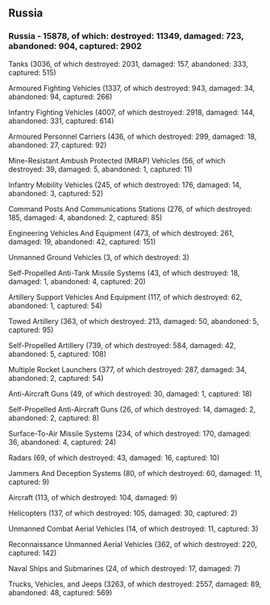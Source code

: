 
 
 ## Russia
 
 ### Russia - 15878, of which: destroyed: 11349, damaged: 723, abandoned: 904, captured: 2902

 

 

 Tanks (3036, of which destroyed: 2031, damaged: 157, abandoned: 333, captured: 515)

 Armoured Fighting Vehicles (1337, of which destroyed: 943, damaged: 34, abandoned: 94, captured: 266)

 Infantry Fighting Vehicles (4007, of which destroyed: 2918, damaged: 144, abandoned: 331, captured: 614)

 Armoured Personnel Carriers (436, of which destroyed: 299, damaged: 18, abandoned: 27, captured: 92)

 Mine-Resistant Ambush Protected (MRAP) Vehicles (56, of which destroyed: 39, damaged: 5, abandoned: 1, captured: 11)

 Infantry Mobility Vehicles (245, of which destroyed: 176, damaged: 14, abandoned: 3, captured: 52)

 Command Posts And Communications Stations (276, of which destroyed: 185, damaged: 4, abandoned: 2, captured: 85)

 Engineering Vehicles And Equipment (473, of which destroyed: 261, damaged: 19, abandoned: 42, captured: 151)

 Unmanned Ground Vehicles (3, of which destroyed: 3)

 Self-Propelled Anti-Tank Missile Systems (43, of which destroyed: 18, damaged: 1, abandoned: 4, captured: 20)

 Artillery Support Vehicles And Equipment (117, of which destroyed: 62, abandoned: 1, captured: 54)

 Towed Artillery (363, of which destroyed: 213, damaged: 50, abandoned: 5, captured: 95)

 Self-Propelled Artillery (739, of which destroyed: 584, damaged: 42, abandoned: 5, captured: 108)

 Multiple Rocket Launchers (377, of which destroyed: 287, damaged: 34, abandoned: 2, captured: 54)

 Anti-Aircraft Guns (49, of which destroyed: 30, damaged: 1, captured: 18)

 Self-Propelled Anti-Aircraft Guns (26, of which destroyed: 14, damaged: 2, abandoned: 2, captured: 8)

 Surface-To-Air Missile Systems (234, of which destroyed: 170, damaged: 36, abandoned: 4, captured: 24)

 Radars (69, of which destroyed: 43, damaged: 16, captured: 10)

 Jammers And Deception Systems (80, of which destroyed: 60, damaged: 11, captured: 9)

 Aircraft (113, of which destroyed: 104, damaged: 9)

 Helicopters (137, of which destroyed: 105, damaged: 30, captured: 2)

 Unmanned Combat Aerial Vehicles (14, of which destroyed: 11, captured: 3)

 Reconnaissance Unmanned Aerial Vehicles (362, of which destroyed: 220, captured: 142)

 Naval Ships and Submarines (24, of which destroyed: 17, damaged: 7)

 Trucks, Vehicles, and Jeeps (3263, of which destroyed: 2557, damaged: 89, abandoned: 48, captured: 569)

